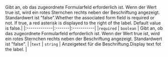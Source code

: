<span data-ttu-id="ad2d8-p101">Gibt an, ob das zugeordnete Formularfeld erforderlich ist. Wenn der Wert true ist, wird ein rotes Sternchen rechts neben der Beschriftung angezeigt. Standardwert ist "false".</span><span class="sxs-lookup"><span data-stu-id="ad2d8-p101">Whether the associated form field is required or not. If true, a red asterisk is displayed to the right of the label. Default value is false.</span></span>|
|:-------------|:-------|:-----------|
|`required`      | `boolean` | Gibt an, ob das zugeordnete Formularfeld erforderlich ist. Wenn der Wert true ist, wird ein rotes Sternchen rechts neben der Beschriftung angezeigt. Standardwert ist "false". |
|`text`      | `string` | <span data-ttu-id="ad2d8-110">Anzeigetext für die Beschriftung.</span><span class="sxs-lookup"><span data-stu-id="ad2d8-110">Display text fot the label.</span></span> |






